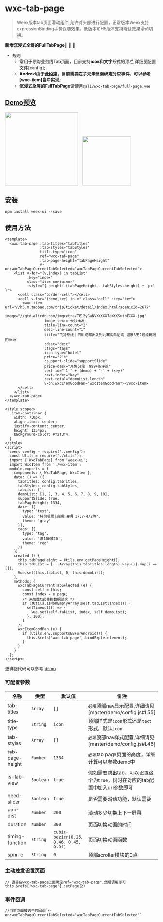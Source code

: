 # wxc-tab-page 

> Weex版本tab页面滑动组件,允许对头部进行配置，正常版本Weex支持expressionBinding手势跟随效果，低版本和H5版本支持降级效果滑动切换。

**新增沉浸式全屏的FullTabPage**🎉 🎉 🎉 

- 规则
   - 常用于导购业务线Tab页面，目前支持**icon和文字**形式的顶栏,详细见配置文件[config];
  - **Android由于[此约束](http://weex-project.io/cn/references/gesture.html#约束)，目前需要在子元素里面绑定对应事件，可以参考[wxc-item]当中实现;**
  - **沉浸式全屏的FullTabPage**请使用`@ali/wxc-tab-page/full-page.vue`
 

## [Demo预览](https://h5.m.taobao.com/trip/wxc-tab-page/index.html?_wx_tpl=https%3A%2F%2Fh5.m.taobao.com%2Ftrip%2Fwxc-tab-page%2Fdemo%2Findex.native-min.js)
<img src="https://gw.alipayobjects.com/zos/rmsportal/gEfRLhYhoxktoSjPGoZx.gif" width="240"/>&nbsp;&nbsp;&nbsp;&nbsp;<img src="http://gtms04.alicdn.com/tfs/TB1M7ywSpXXXXXuXXXXXXXXXXXX-200-200.png" width="160"/>

## 安装

```
npm install weex-ui --save
```

## 使用方法

```
<template>
  <wxc-tab-page :tab-titles="tabTitles"
                :tab-styles="tabStyles"
                title-type="icon"
                ref="wxc-tab-page"
                :tab-page-height="tabPageHeight"
                v-on:wxcTabPageCurrentTabSelected="wxcTabPageCurrentTabSelected">
    <list v-for="(v,index) in tabList"
          :key="index"
          class="item-container"
          :style="{ height: (tabPageHeight - tabStyles.height) + 'px' }">
      <cell class="border-cell"></cell>
      <cell v-for="(demo,key) in v" class="cell" :key="key">
        <wxc-item url="//h5.m.taobao.com/trip/ticket/detail/index.html?scenicId=2675"
                  image="//gtd.alicdn.com/imgextra/TB12yGaNVXXXXX7aXXXSutbFXXX.jpg"
                  image-text="长沙出发"
                  title-line-count="2"
                  desc-line-count="1"
                  title="飞猪专线｜四川成都出发到九寨沟牟尼沟 温泉3天2晚纯玩跟团旅游"
                  :desc="desc"
                  :tags="tags"
                  icon-type="hotel"
                  price="219"
                  :support-slide="supportSlide"
                  price-desc="月售58笔｜999+条评论"
                  :ext-id="'1-' + (demo) + '-' + (key)"
                  :ext-index="key"
                  :ext-total="demoList.length"
                  v-on:wxcItemGoodPan="wxcItemGoodPan"></wxc-item>
      </cell>
    </list>
  </wxc-tab-page>
</template>

<style scoped>
  .item-container {
    width: 750px;
    align-items: center;
    justify-content: center;
    height: 1334px;
    background-color: #f2f3f4;
  }
</style>
<script>
  const config = require('./config');
  const Utils = require('./utils');
  import { WxcTabPage} from 'weex-ui';
  import WxcItem from './wxc-item';
  module.exports = {
    components: { WxcTabPage, WxcItem },
    data: () => ({
      tabTitles: config.tabTitles,
      tabStyles: config.tabStyles,
      tabList: [],
      demoList: [1, 2, 3, 4, 5, 6, 7, 8, 9, 10],
      supportSlide: true,
      tabPageHeight: 1334,
      desc: [{
        type: 'text',
        value: '特价机票|班期:清明 3/27-4/2等',
        theme: 'gray'
      }],
      tags: [{
        type: 'tag',
        value: '满100减20',
        theme: 'red'
      }]
    }),
    created () {
      this.tabPageHeight = Utils.env.getPageHeight();
      this.tabList = [...Array(this.tabTitles.length).keys()].map(i => []);
      Vue.set(this.tabList, 0, this.demoList);
    },
    methods: {
      wxcTabPageCurrentTabSelected (e) {
        const self = this;
        const index = e.page;
        /* 未加载tab模拟数据请求 */
        if (!Utils.isNonEmptyArray(self.tabList[index])) {
          setTimeout(() => {
            Vue.set(self.tabList, index, self.demoList);
          }, 100);
        }
      },
      wxcItemGoodPan (e) {
        if (Utils.env.supportsEBForAndroid()) {
          this.$refs['wxc-tab-page'].bindExp(e.element);
        }
      }
    }
  };
</script>
```
更详细代码可以参考 [demo](https://github.com/alibaba/weex-ui/blob/master/example/tab-page/index.vue)


### 可配置参数

| 名称      | 类型     | 默认值   | 备注  |
|-------------|------------|--------|-----|
| tab-titles | `Array` | `[]` | `必填`顶部nav显示配置,详细请见[master/demo/config.js#L55]|
| title-type | `String` | `icon` | 顶部样式是`icon`形式还是`text`形式，默认`icon`|
| tab-styles | `Array` | `[]` | `必填`顶部nav样式配置,详细请见[master/demo/config.js#L46]|
| tab-page-height | `Number` | `1334` |`必填`tab page页面的高度，详细计算可以参数demo中 |
| is-tab-view | `Boolean` | `true` |假如需要跳出tab，可以设置这个为`true`，同时在对应的tab配置中加入url参数即可 |
| need-slider | `Boolean` | `true` | 是否需要滑动功能，默认需要|
| pan-dist | `Number` | `200` | 滚动多少切换上下一屏幕|
| duration | `Number` | `300` | 页面切换动画的时间 |
| timing-function | `String` | `cubic-bezier(0.25, 0.46, 0.45, 0.94)` | 页面切换动画函数 |
| spm-c | `String` | `0` | 顶部scroller模块的C点|

### 主动触发设置页面

```
// 直接在wxc-tab-page上面绑定ref="wxc-tab-page",然后调用即可
this.$refs['wxc-tab-page'].setPage(2)
```

### 事件回调
```
//当前页面被选中的回调`v-on:wxcTabPageCurrentTabSelected="wxcTabPageCurrentTabSelected"`
```
